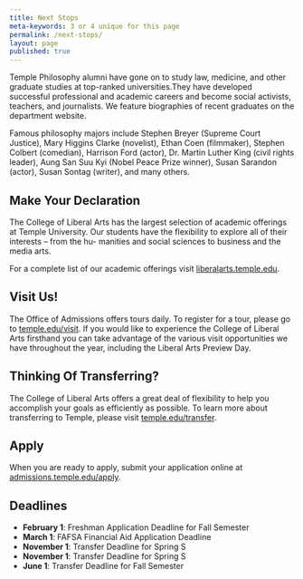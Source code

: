 ```yaml
---
title: Next Stops
meta-keywords: 3 or 4 unique for this page
permalink: /next-stops/
layout: page
published: true
---
```


Temple Philosophy alumni have gone on to study law, medicine, and other graduate studies at  top-ranked universities.They have developed successful professional and academic careers and become social activists, teachers, and journalists. We feature biographies of recent graduates on the department website.

Famous philosophy majors include Stephen Breyer (Supreme Court Justice), Mary Higgins Clarke (novelist), Ethan Coen (filmmaker), Stephen Colbert (comedian), Harrison Ford (actor), Dr. Martin  Luther King (civil rights leader), Aung San Suu Kyi (Nobel Peace Prize winner), Susan Sarandon  (actor), Susan Sontag (writer), and many others.

## Make Your Declaration

The College of Liberal Arts has the largest selection of academic offerings at Temple University.
Our students have the flexibility to explore all of their interests – from the hu- manities and
social sciences to business and the media arts.

For a complete list of our academic offerings visit [liberalarts.temple.edu](liberalarts.temple.edu).

## Visit Us!

The Office of Admissions offers tours daily. To register for a tour, please go to [temple.edu/visit](temple.edu/visit). If you would like to experience the College of Liberal Arts firsthand you can take advantage of the various visit opportunities we have throughout the year, including the Liberal Arts Preview Day.

## Thinking Of Transferring?

The College of Liberal Arts offers a great deal of flexibility to help you accomplish your goals as
efficiently as possible. To learn more about transferring to Temple, please visit [temple.edu/transfer](temple.edu/transfer).

## Apply

When you are ready to apply, submit your application online at [admissions.temple.edu/apply](http://admissions.temple.edu/apply).

## Deadlines

- **February 1**: Freshman Application Deadline for Fall Semester 
- **March 1**: FAFSA Financial Aid Application Deadline 
- **November 1**: Transfer Deadline for Spring S
- **November 1**: Transfer Deadline for Spring S
- **June 1**: Transfer Deadline for Fall Semester

